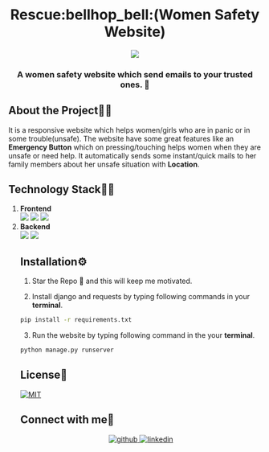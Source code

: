  <h1 align="center">Rescue:bellhop_bell:(Women Safety Website)</h1>
<p align="center">
  <a href="https://github.com/swapnilsparsh/Rescue">
    <img src="https://github.com/swapnilsparsh/Rescue/blob/master/image.png" >
  </a> 

  <h3 align="center">
    A women safety website which send emails to your trusted ones. 📩
    <br />
  </h3>
</p>

## About the Project:thinking::thought_balloon:
It is a responsive website which helps women/girls who are in panic or in some trouble(unsafe). The website have some great features like an <b>Emergency Button</b> which on pressing/touching helps women when they are unsafe or need help. It automatically sends some instant/quick mails to her family members about her unsafe situation with <b>Location</b>.

## Technology Stack:woman_technologist:
<ol> 
 <li><b>Frontend</b></li> 
 
 <img src="https://img.shields.io/badge/html5%20-%23E34F26.svg?&style=for-the-badge&logo=html5&logoColor=white"/>
 <img src="https://img.shields.io/badge/css3%20-%231572B6.svg?&style=for-the-badge&logo=css3&logoColor=white"/>
 <img src="https://img.shields.io/badge/bootstrap%20-%234f0599.svg?&style=for-the-badge&logo=bootstrap&logoColor=white"/>
 
  <li><b>Backend</b></li>

  <img src="https://img.shields.io/badge/django%20-%23092E20.svg?&style=for-the-badge&logo=django&logoColor=white"/>
  <img src="https://img.shields.io/badge/sqlite-%2307405e.svg?&style=for-the-badge&logo=sqlite&logoColor=white"/>

## Installation:gear:
1. Star the Repo 🌟 and this will keep me motivated.

2. Install django and requests by typing following commands in your <b>terminal</b>.
```sh
pip install -r requirements.txt
```

3. Run the website by typing following command in the your <b>terminal</b>.
```sh
python manage.py runserver
```

## License:bookmark_tabs:
<a href="https://github.com/swapnilsparsh/Rescue/blob/master/LICENS" target="_blank">
<img src="https://img.shields.io/badge/license-MIT-green" alt=MIT>
</a>


## Connect with me📱
<div align="center">
<a href="https://github.com/swapnilsparsh" target="_blank">
<img src=https://img.shields.io/badge/github-%2324292e.svg?&style=for-the-badge&logo=github&logoColor=white alt=github style="margin-bottom: 5px;" />
</a>
<a href="https://www.linkedin.com/in/swapnil-srivastava-sparsh/" target="_blank">
<img src=https://img.shields.io/badge/linkedin-%231E77B5.svg?&style=for-the-badge&logo=linkedin&logoColor=white alt=linkedin style="margin-bottom: 5px;" />
</a>
</div>
